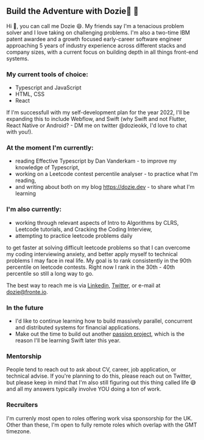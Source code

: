 ## Build the Adventure with Dozie🚀 👋

<!--
**Nnadozie/Nnadozie** is a ✨ _special_ ✨ repository because its `README.md` (this file) appears on your GitHub profile.-->

Hi 👋, you can call me Dozie 😄. My friends say I'm a tenacious problem solver and I love taking on challenging problems. I'm also a two-time IBM patent awardee and a growth focused early-career software engineer approaching 5 years of industry experience across different stacks and company sizes, with a current focus on building depth in all things front-end systems.

### My current tools of choice:
- Typescript and JavaScript
- HTML, CSS
- React

If I'm successfull with my self-development plan for the year 2022, I'll be expanding this to include Webflow, and Swift (why Swift and not Flutter, React Native or Android? - DM me on twitter @dozieokk, I'd love to chat with you!).

### At the moment I'm currently:
- reading Effective Typescript by Dan Vanderkam - to improve my knowledge of Typescript,
- working on a Leetcode contest percentile analyser - to practice what I'm reading,
- and writing about both on my blog https://dozie.dev - to share what I'm learning

### I'm also currently:

- working through relevant aspects of Intro to Algorithms by CLRS, Leetcode tutorials, and Cracking the Coding Interview,
- attempting to practice leetcode problems daily

to get faster at solving difficult leetcode problems so that I can overcome my coding interviewing anxiety, and better apply myself to technical problems I may face in real life. My goal is to rank consistently in the 90th percentile on leetcode contests. Right now I rank in the 30th - 40th percentile so still a long way to go.

The best way to reach me is via [Linkedin](https://www.linkedin.com/in/nnadozie-okeke/), [Twitter](https://twitter.com/dozieokk), or e-mail at dozie@fronte.io.

### In the future
 - I'd like to continue learning how to build massively parallel, concurrent and distributed systems for financial applications.
 - Make out the time to build out another [passion project](https://www.figma.com/proto/SGuw31bQRw87e82HV9vOas/House-Points?node-id=343%3A2931&scaling=min-zoom&page-id=14%3A27&starting-point-node-id=343%3A2931), which is the reason I'll be learning Swift later this year.

### Mentorship
People tend to reach out to ask about CV, career, job application, or technical advise. If you're planning to do this, please reach out on Twitter, but please keep in mind that I'm also still figuring out this thing called life 😅 and all my answers typically involve YOU doing a ton of work.

### Recruiters
I'm currenly most open to roles offering work visa sponsorship for the UK. Other than these, I'm open to fully remote roles which overlap with the GMT timezone.
